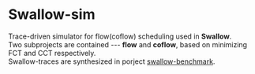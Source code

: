 # Swallow-sim
Trace-driven simulator for flow(coflow) scheduling used in **Swallow**.   
Two subprojects are contained --- **flow** and **coflow**, based on minimizing FCT and CCT respectively.   
Swallow-traces are synthesized in porject [swallow-benchmark](https://github.com/kimihe/Swallow/tree/master/swallow-benchmark).
